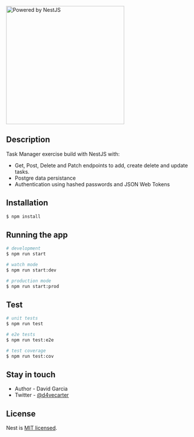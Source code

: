 <p align="left">
  <a href="http://nestjs.com/" target="blank"><img src="https://nestjs.com/img/logo_text.svg" width="320" alt="Powered by NestJS" /></a>
</p>

## Description

Task Manager exercise build with NestJS with:

- Get, Post, Delete and Patch endpoints to add, create delete and update tasks.
- Postgre data persistance
- Authentication using hashed passwords and JSON Web Tokens

## Installation

```bash
$ npm install
```

## Running the app

```bash
# development
$ npm run start

# watch mode
$ npm run start:dev

# production mode
$ npm run start:prod
```

## Test

```bash
# unit tests
$ npm run test

# e2e tests
$ npm run test:e2e

# test coverage
$ npm run test:cov
```

## Stay in touch

- Author - David Garcia
- Twitter - [@d4vecarter](https://twitter.com/d4vecarter)

## License

Nest is [MIT licensed](LICENSE).
